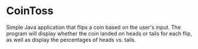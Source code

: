 # CoinToss
Simple Java application that flips a coin based on the user's input. The program will display whether the coin landed on heads or tails for each flip, as well as display the percentages of heads vs. tails.
